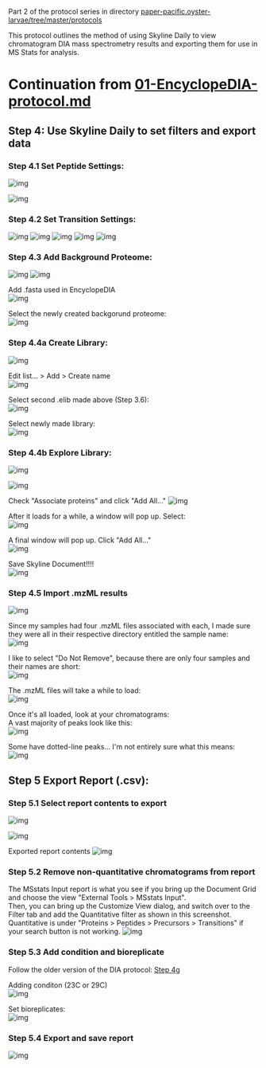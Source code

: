 Part 2 of the protocol series in directory [paper-pacific.oyster-larvae/tree/master/protocols](https://github.com/grace-ac/paper-pacific.oyster-larvae/tree/master/protocols)

This protocol outlines the method of using Skyline Daily to view chromatogram DIA mass spectrometry results and exporting them for use in MS Stats for analysis. 

# Continuation from [01-EncyclopeDIA-protocol.md](https://github.com/RobertsLab/project-pacific.oyster-larvae/blob/master/DIA_2015/protocol/01-EncyclopeDIA-protocol.md)

## Step 4: Use Skyline Daily to set filters and export data
### Step 4.1 Set Peptide Settings:   
![img](../images/skyline-images/01-pep-settings.PNG)

![img](../images/skyline-images/02-pep-settings.PNG)

### Step 4.2 Set Transition Settings:    
![img](../images/skyline-images/03-transition-settings.PNG)
![img](../images/skyline-images/04-transition-settings.PNG)
![img](../images/skyline-images/05-transition-settings.PNG)
![img](../images/skyline-images/06-transition-settings.PNG)
![img](../images/skyline-images/07-transition-settings.PNG)

### Step 4.3 Add Background Proteome:
![img](../images/skyline-images/08-add-background.PNG)
![img](../images/skyline-images/09-create-background.PNG)

Add .fasta used in EncyclopeDIA       
![img](../images/skyline-images/10-add-fasta.PNG)

Select the newly created backgorund proteome:    
![img](../images/skyline-images/11-select-background.PNG)

### Step 4.4a Create Library:    
![img](../images/skyline-images/12-library-01.PNG)

Edit list... > Add > Create name         
![img](../images/skyline-images/13-library-02.PNG)

Select second .elib made above (Step 3.6):    
![img](../images/skyline-images/14-select-elib.PNG)

Select newly made library:    
![img](../images/skyline-images/15-pep-settings-last-step.PNG) 

### Step 4.4b Explore Library:   
![img](../images/skyline-images/16-explore.PNG)

![img](../images/skyline-images/17-explore-2.PNG)

Check "Associate proteins" and click "Add All..."
![img](../images/skyline-images/18-add-all.PNG)

After it loads for a while, a window will pop up. Select:   
![img](../images/skyline-images/19-include-and-add.PNG)

A final window will pop up. Click "Add All..."    
![img](../images/skyline-images/20-add-all-select.PNG)

Save Skyline Document!!!!     
![img](../images/skyline-images/21-save-skyline-doc.PNG)

### Step 4.5 Import .mzML results
![img](../images/skyline-images/22-import-results.PNG)

Since my samples had four .mzML files associated with each, I made sure they were all in their respective directory entitled the sample name:    
![img](../images/skyline-images/23-sample-sep.PNG)

I like to select "Do Not Remove", because there are only four samples and their names are short:    
![img](../images/skyline-images/24-do-not-remove.PNG)

The .mzML files will take a while to load:   
![img](../images/skyline-images/25-loading-mzml.PNG)

Once it's all loaded, look at your chromatograms:     
A vast majority of peaks look like this:   
![img](../images/skyline-images/26-peaks.PNG)

Some have dotted-line peaks... I'm not entirely sure what this means:   
![img](../images/skyline-images/27-spotted-peaks.PNG)

## Step 5 Export Report (.csv):   
### Step 5.1 Select report contents to export
![img](../images/skyline-images/28-export-report.PNG)

![img](../images/skyline-images/29-search.PNG)

Exported report contents
![img](../images/skyline-images/38-updated-export-report.PNG)

### Step 5.2 Remove non-quantitative chromatograms from report
The MSstats Input report is what you see if you bring up the Document Grid and choose the view "External Tools > MSstats Input".    
Then, you can bring up the Customize View dialog, and switch over to the Filter tab and add the Quantitative filter as shown in this screenshot.        
Quantitative is under "Proteins > Peptides > Precursors > Transitions" if your search button is not working.
![img](../images/skyline-images/32-1212-edit-report-non-quant-not-incl.PNG)

### Step 5.3 Add condition and bioreplicate 
Follow the older version of the DIA protocol: [Step 4g](https://github.com/RobertsLab/resources/blob/master/protocols/DIA-data-Analyses.md#step-4g-add-condition-and-bioreplicate-information-optional)

Adding conditon (23C or 29C)    
![img](../images/skyline-images/36-add-23c-29c.PNG)

Set bioreplicates:    
![img](../images/skyline-images/39-new-biorep.PNG)

### Step 5.4 Export and save report
![img](../images/skyline-images/30-save-report.PNG)

